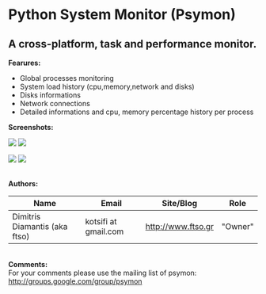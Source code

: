 # Python System Monitor (Psymon) #

## A cross-platform, task and performance monitor. ##



**Fearures:**
  * Global processes monitoring
  * System load history (cpu,memory,network and disks)
  * Disks informations
  * Network connections
  * Detailed informations and cpu, memory percentage history per process
<br></li></ul>

<b>Screenshots:</b>

<a href='http://dl.dropbox.com/u/1320617/myblog/posts/psymon_processtable.jpeg'><img src='http://dl.dropbox.com/u/1320617/myblog/posts/psymon_processtable_thumb.jpeg' /></a>  <a href='http://dl.dropbox.com/u/1320617/myblog/posts/psymon_cpu_mem.jpeg'><img src='http://dl.dropbox.com/u/1320617/myblog/posts/psymon_cpu_mem_thumb.jpeg' /></a>

<a href='http://dl.dropbox.com/u/1320617/myblog/posts/psymon_network.jpeg'><img src='http://dl.dropbox.com/u/1320617/myblog/posts/psymon_network_thumb.jpeg' /></a>  <a href='http://dl.dropbox.com/u/1320617/myblog/posts/psymon_procdetails.jpeg'><img src='http://dl.dropbox.com/u/1320617/myblog/posts/psymon_procdetails_thumb.jpeg' /></a>
<br><br>

<b>Authors:</b>
<table><thead><th> <b>Name</b> </th><th> <b>Email</b> </th><th> <b>Site/Blog</b> </th><th> <b>Role</b> </th></thead><tbody>
<tr><td>Dimitris Diamantis (aka ftso)</td><td>kotsifi at gmail.com</td><td><a href='http://www.ftso.gr'>http://www.ftso.gr</a></td><td>"Owner"</td></tr></tbody></table>

<br><b>Comments:</b><br>
For your comments please use the mailing list of psymon:<br>
<a href='http://groups.google.com/group/psymon'>http://groups.google.com/group/psymon</a>